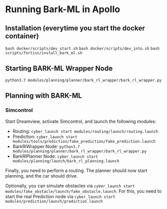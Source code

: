 # Running Bark-ML in Apollo

## Installation (everytime you start the docker container)
`bash docker/scripts/dev_start.sh`
`bash docker/scripts/dev_into.sh`
`bash scripts/fortiss/install_bark_ml.sh`

## Starting BARK-ML Wrapper Node
`python3.7 modules/planning/planner/bark_rl_wrapper/bark_rl_wrapper.py`

## Planning with BARK-ML

### Simcontrol

Start Dreamview, activate Simcontrol, and launch the following modules:

- Routing: `cyber_launch start modules/routing/launch/routing.launch`
- Prediction: `cyber_launch start modules/tools/prediction/fake_prediction/fake_prediction.launch`
- BarkRlWrapper Node: `python3.7 modules/planning/planner/bark_rl_wrapper/bark_rl_wrapper.py`
- BarkRlPlanner Node: `cyber_launch start modules/planning/launch/bark_rl_planning.launch`

Finally, you need to perform a routing. The planner should now start planning, and the car should drive.

Optionally, you can simulate obstacles via `cyber_launch start modules/fake_obstacle/launch/fake_obstacle.launch`. For this, you need to start the real Prediction node via `cyber_launch start modules/prediction/launch/prediction.launch`

